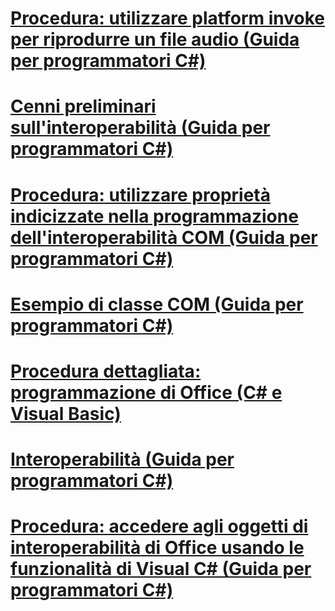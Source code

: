 # [Procedura: utilizzare platform invoke per riprodurre un file audio (Guida per programmatori C#)](how-to-use-platform-invoke-to-play-a-wave-file.md)
# [Cenni preliminari sull'interoperabilità (Guida per programmatori C#)](interoperability-overview.md)
# [Procedura: utilizzare proprietà indicizzate nella programmazione dell'interoperabilità COM (Guida per programmatori C#)](how-to-use-indexed-properties-in-com-interop-rogramming.md)
# [Esempio di classe COM (Guida per programmatori C#)](example-com-class.md)
# [Procedura dettagliata: programmazione di Office (C# e Visual Basic)](walkthrough-office-programming.md)
# [Interoperabilità (Guida per programmatori C#)](interoperability.md)
# [Procedura: accedere agli oggetti di interoperabilità di Office usando le funzionalità di Visual C# (Guida per programmatori C#)](how-to-access-office-onterop-objects.md)
